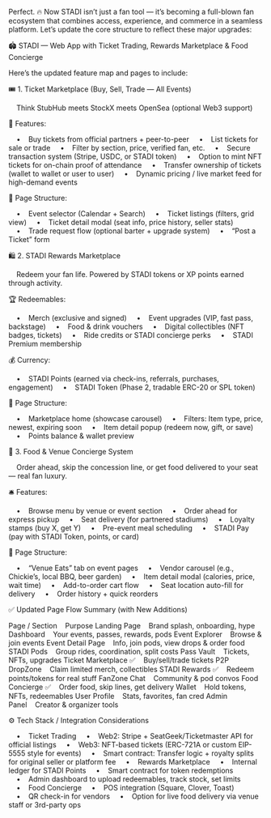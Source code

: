 Perfect. 🔥 Now STADI isn’t just a fan tool — it’s becoming a full-blown fan ecosystem that combines access, experience, and commerce in a seamless platform. Let’s update the core structure to reflect these major upgrades:

🏟️ STADI — Web App with Ticket Trading, Rewards Marketplace & Food Concierge

Here’s the updated feature map and pages to include:

🎟️ 1. Ticket Marketplace (Buy, Sell, Trade — All Events)

    Think StubHub meets StockX meets OpenSea (optional Web3 support)

🧩 Features:

    •    Buy tickets from official partners + peer-to-peer
    •    List tickets for sale or trade
    •    Filter by section, price, verified fan, etc.
    •    Secure transaction system (Stripe, USDC, or STADI token)
    •    Option to mint NFT tickets for on-chain proof of attendance
    •    Transfer ownership of tickets (wallet to wallet or user to user)
    •    Dynamic pricing / live market feed for high-demand events

🧾 Page Structure:

    •    Event selector (Calendar + Search)
    •    Ticket listings (filters, grid view)
    •    Ticket detail modal (seat info, price history, seller stats)
    •    Trade request flow (optional barter + upgrade system)
    •    “Post a Ticket” form

🛍️ 2. STADI Rewards Marketplace

    Redeem your fan life. Powered by STADI tokens or XP points earned through activity.

🏆 Redeemables:

    •    Merch (exclusive and signed)
    •    Event upgrades (VIP, fast pass, backstage)
    •    Food & drink vouchers
    •    Digital collectibles (NFT badges, tickets)
    •    Ride credits or STADI concierge perks
    •    STADI Premium membership

💰 Currency:

    •    STADI Points (earned via check-ins, referrals, purchases, engagement)
    •    STADI Token (Phase 2, tradable ERC-20 or SPL token)

🧾 Page Structure:

    •    Marketplace home (showcase carousel)
    •    Filters: Item type, price, newest, expiring soon
    •    Item detail popup (redeem now, gift, or save)
    •    Points balance & wallet preview

🍔 3. Food & Venue Concierge System

    Order ahead, skip the concession line, or get food delivered to your seat — real fan luxury.

🛎️ Features:

    •    Browse menu by venue or event section
    •    Order ahead for express pickup
    •    Seat delivery (for partnered stadiums)
    •    Loyalty stamps (buy X, get Y)
    •    Pre-event meal scheduling
    •    STADI Pay (pay with STADI Token, points, or card)

🧾 Page Structure:

    •    “Venue Eats” tab on event pages
    •    Vendor carousel (e.g., Chickie’s, local BBQ, beer garden)
    •    Item detail modal (calories, price, wait time)
    •    Add-to-order cart flow
    •    Seat location auto-fill for delivery
    •    Order history + quick reorders

✅ Updated Page Flow Summary (with New Additions)

Page / Section    Purpose
Landing Page    Brand splash, onboarding, hype
Dashboard    Your events, passes, rewards, pods
Event Explorer    Browse & join events
Event Detail Page    Info, join pods, view drops & order food
STADI Pods    Group rides, coordination, split costs
Pass Vault    Tickets, NFTs, upgrades
Ticket Marketplace ✅    Buy/sell/trade tickets P2P
DropZone    Claim limited merch, collectibles
STADI Rewards ✅    Redeem points/tokens for real stuff
FanZone Chat    Community & pod convos
Food Concierge ✅    Order food, skip lines, get delivery
Wallet    Hold tokens, NFTs, redeemables
User Profile    Stats, favorites, fan cred
Admin Panel    Creator & organizer tools

⚙️ Tech Stack / Integration Considerations

    •    Ticket Trading
    •    Web2: Stripe + SeatGeek/Ticketmaster API for official listings
    •    Web3: NFT-based tickets (ERC-721A or custom EIP-5555 style for events)
    •    Smart contract: Transfer logic + royalty splits for original seller or platform fee
    •    Rewards Marketplace
    •    Internal ledger for STADI Points
    •    Smart contract for token redemptions
    •    Admin dashboard to upload redeemables, track stock, set limits
    •    Food Concierge
    •    POS integration (Square, Clover, Toast)
    •    QR check-in for vendors
    •    Option for live food delivery via venue staff or 3rd-party ops

